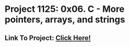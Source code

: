 # Project 1125: 0x06. C - More pointers, arrays, and strings
## Link To Project: [Click Here!](https://intranet.hbtn.io/projects/1125)
